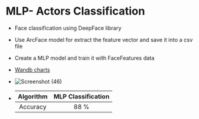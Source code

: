 # MLP- Actors Classification
- Face classification using DeepFace library
- Use ArcFace model for extract the feature vector and save it into a csv file
- Create a MLP model and train it with FaceFeatures data
- [Wandb charts](https://wandb.ai/mehrdadnajafi/actors_classification?workspace=user-mehrdadnajafi)
- ![Screenshot (46)](https://user-images.githubusercontent.com/88179607/156261873-9d91339b-e87a-436e-a191-d619841919da.png)

- | Algorithm | MLP Classification |
  | :---: | :---: |
  | Accuracy | 88 % |

